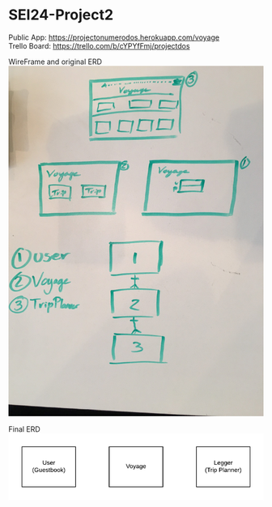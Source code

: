 # SEI24-Project2

Public App:
https://projectonumerodos.herokuapp.com/voyage <br>
Trello Board:
https://trello.com/b/cYPYfFmj/projectdos


WireFrame and original ERD
![image2](/public/image/wireframe-and-erd2.jpg)

Final ERD
![ERD Final](/public/image/project2.png)